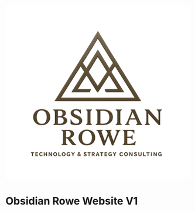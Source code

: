 <div align="center">
<img width="1200" height="475" alt="OR Banner" src="/public/transparent logo_sample.webp" />
</div>

# Obsidian Rowe Website V1


